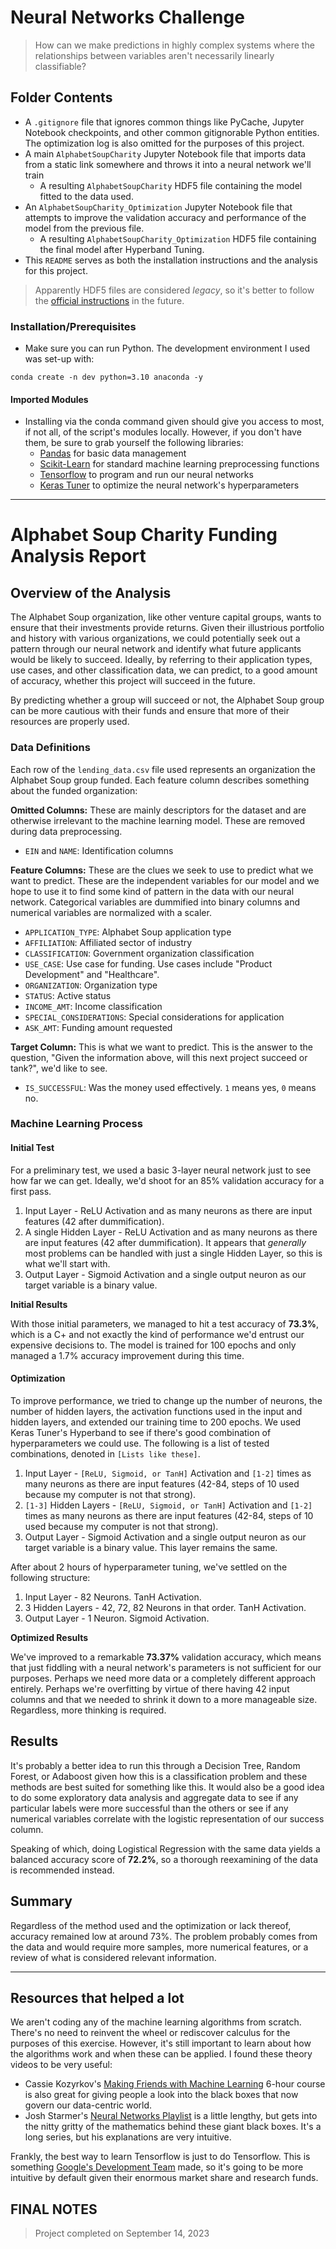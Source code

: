 # Neural Networks Challenge
> How can we make predictions in highly complex systems where the relationships between variables aren't necessarily linearly classifiable?

## Folder Contents
- A `.gitignore` file that ignores common things like PyCache, Jupyter Notebook checkpoints, and other common gitignorable Python entities. The optimization log is also omitted for the purposes of this project.
- A main `AlphabetSoupCharity` Jupyter Notebook file that imports data from a static link somewhere and throws it into a neural network we'll train
  - A resulting `AlphabetSoupCharity` HDF5 file containing the model fitted to the data used.
- An `AlphabetSoupCharity_Optimization` Jupyter Notebook file that attempts to improve the validation accuracy and performance of the model from the previous file.
  - A resulting `AlphabetSoupCharity_Optimization` HDF5 file containing the final model after Hyperband Tuning.
- This `README` serves as both the installation instructions and the analysis for this project.

> Apparently HDF5 files are considered *legacy*, so it's better to follow the [official instructions](https://www.tensorflow.org/tutorials/keras/save_and_load) in the future.

### Installation/Prerequisites
- Make sure you can run Python. The development environment I used was set-up with:
```
conda create -n dev python=3.10 anaconda -y
```

#### Imported Modules
- Installing via the conda command given should give you access to most, if not all, of the script's modules locally. However, if you don't have them, be sure to grab yourself the following libraries:
  - [Pandas](https://pandas.pydata.org/docs/getting_started/install.html) for basic data management
  - [Scikit-Learn](https://scikit-learn.org/stable/install.html) for standard machine learning preprocessing functions
  - [Tensorflow](https://www.tensorflow.org/install) to program and run our neural networks
  - [Keras Tuner](https://keras.io/guides/keras_tuner/getting_started/) to optimize the neural network's hyperparameters

---

# Alphabet Soup Charity Funding Analysis Report

## Overview of the Analysis

The Alphabet Soup organization, like other venture capital groups, wants to ensure that their investments provide returns. Given their illustrious portfolio and history with various organizations, we could potentially seek out a pattern through our neural network and identify what future applicants would be likely to succeed. Ideally, by referring to their application types, use cases, and other classification data, we can predict, to a good amount of accuracy, whether this project will succeed in the future.

By predicting whether a group will succeed or not, the Alphabet Soup group can be more cautious with their funds and ensure that more of their resources are properly used.

### Data Definitions

Each row of the `lending_data.csv` file used represents an organization the Alphabet Soup group funded. Each feature column describes something about the funded organization:

**Omitted Columns:** These are mainly descriptors for the dataset and are otherwise irrelevant to the machine learning model. These are removed during data preprocessing.
- `EIN` and `NAME`: Identification columns

**Feature Columns:** These are the clues we seek to use to predict what we want to predict. These are the independent variables for our model and we hope to use it to find some kind of pattern in the data with our neural network. Categorical variables are dummified into binary columns and numerical variables are normalized with a scaler.
- `APPLICATION_TYPE`: Alphabet Soup application type
- `AFFILIATION`: Affiliated sector of industry
- `CLASSIFICATION`: Government organization classification
- `USE_CASE`: Use case for funding. Use cases include "Product Development" and "Healthcare".
- `ORGANIZATION`: Organization type
- `STATUS`: Active status
- `INCOME_AMT`: Income classification
- `SPECIAL_CONSIDERATIONS`: Special considerations for application
- `ASK_AMT`: Funding amount requested

**Target Column:** This is what we want to predict. This is the answer to the question, "Given the information above, will this next project succeed or tank?", we'd like to see.
- `IS_SUCCESSFUL`: Was the money used effectively. `1` means yes, `0` means no.

### Machine Learning Process

#### Initial Test
For a preliminary test, we used a basic 3-layer neural network just to see how far we can get. Ideally, we'd shoot for an 85% validation accuracy for a first pass.
1. Input Layer - ReLU Activation and as many neurons as there are input features (42 after dummification).
2. A single Hidden Layer - ReLU Activation and as many neurons as there are input features (42 after dummification). It appears that *generally* most problems can be handled with just a single Hidden Layer, so this is what we'll start with.
3. Output Layer - Sigmoid Activation and a single output neuron as our target variable is a binary value.

**Initial Results**

With those initial parameters, we managed to hit a test accuracy of **73.3%**, which is a C+ and not exactly the kind of performance we'd entrust our expensive decisions to. The model is trained for 100 epochs and only managed a 1.7% accuracy improvement during this time.

#### Optimization
To improve performance, we tried to change up the number of neurons, the number of hidden layers, the activation functions used in the input and hidden layers, and extended our training time to 200 epochs. We used Keras Tuner's Hyperband to see if there's good combination of hyperparameters we could use. The following is a list of tested combinations, denoted in `[Lists like these]`.
1. Input Layer - `[ReLU, Sigmoid, or TanH]` Activation and `[1-2]` times as many neurons as there are input features (42-84, steps of 10 used because my computer is not that strong).
2. `[1-3]` Hidden Layers - `[ReLU, Sigmoid, or TanH]` Activation and `[1-2]` times as many neurons as there are input features (42-84, steps of 10 used because my computer is not that strong).
3. Output Layer - Sigmoid Activation and a single output neuron as our target variable is a binary value. This layer remains the same.

After about 2 hours of hyperparameter tuning, we've settled on the following structure:
1. Input Layer - 82 Neurons. TanH Activation.
2. 3 Hidden Layers - 42, 72, 82 Neurons in that order. TanH Activation.
3. Output Layer - 1 Neuron. Sigmoid Activation.

**Optimized Results**

We've improved to a remarkable **73.37%** validation accuracy, which means that just fiddling with a neural network's parameters is not sufficient for our purposes. Perhaps we need more data or a completely different approach entirely. Perhaps we're overfitting by virtue of there having 42 input columns and that we needed to shrink it down to a more manageable size. Regardless, more thinking is required.

## Results

It's probably a better idea to run this through a Decision Tree, Random Forest, or Adaboost given how this is a classification problem and these methods are best suited for something like this. It would also be a good idea to do some exploratory data analysis and aggregate data to see if any particular labels were more successful than the others or see if any numerical variables correlate with the logistic representation of our success column. 

Speaking of which, doing Logistical Regression with the same data yields a balanced accuracy score of **72.2%**, so a thorough reexamining of the data is recommended instead.

## Summary

Regardless of the method used and the optimization or lack thereof, accuracy remained low at around 73%. The problem probably comes from the data and would require more samples, more numerical features, or a review of what is considered relevant information.

---
## Resources that helped a lot
We aren't coding any of the machine learning algorithms from scratch. There's no need to reinvent the wheel or rediscover calculus for the purposes of this exercise. However, it's still important to learn about how the algorithms work and when these can be applied. I found these theory videos to be very useful:
- Cassie Kozyrkov's [Making Friends with Machine Learning](https://www.youtube.com/watch?v=1vkb7BCMQd0) 6-hour course is also great for giving people a look into the black boxes that now govern our data-centric world.
- Josh Starmer's [Neural Networks Playlist](https://www.youtube.com/playlist?list=PLblh5JKOoLUIxGDQs4LFFD--41Vzf-ME1) is a little lengthy, but gets into the nitty gritty of the mathematics behind these giant black boxes. It's a long series, but his explanations are very intuitive.

Frankly, the best way to learn Tensorflow is just to do Tensorflow. This is something [Google's Development Team](https://www.tensorflow.org/learn) made, so it's going to be more intuitive by default given their enormous market share and research funds. 

## FINAL NOTES
> Project completed on September 14, 2023
